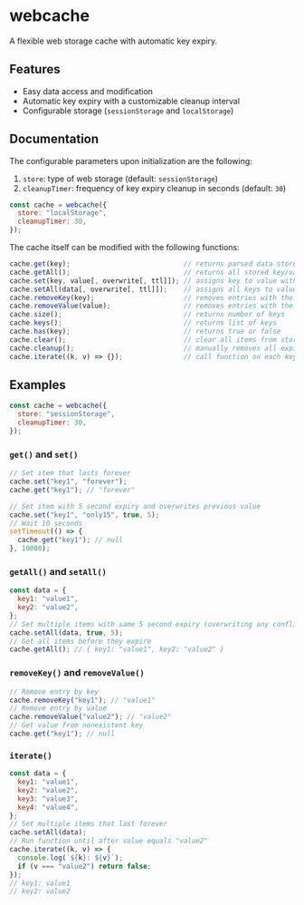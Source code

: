 # webcache

A flexible web storage cache with automatic key expiry.

## Features

- Easy data access and modification
- Automatic key expiry with a customizable cleanup interval
- Configurable storage (`sessionStorage` and `localStorage`)

## Documentation

The configurable parameters upon initialization are the following:

1. `store`: type of web storage (default: `sessionStorage`)
2. `cleanupTimer`: frequency of key expiry cleanup in seconds (default: `30`)

```js
const cache = webcache({
  store: "localStorage",
  cleanupTimer: 30,
});
```

The cache itself can be modified with the following functions:

```js
cache.get(key);                            // returns parsed data stored under key
cache.getAll();                            // returns all stored key/value pairs as an object
cache.set(key, value[, overwrite[, ttl]]); // assigns key to value with expire time in seconds
cache.setAll(data[, overwrite[, ttl]]);    // assigns all keys to values inside the data object
cache.removeKey(key);                      // removes entries with the key, returns the value
cache.removeValue(value);                  // removes entries with the value, returns list of keys
cache.size();                              // returns number of keys
cache.keys();                              // returns list of keys
cache.has(key);                            // returns true or false
cache.clear();                             // clear all items from storage
cache.cleanup();                           // manually removes all expired entries
cache.iterate((k, v) => {});               // call function on each key/value pair, return false to exit
```

## Examples

```js
const cache = webcache({
  store: "sessionStorage",
  cleanupTimer: 30,
});
```

### `get()` and `set()`

```js
// Set item that lasts forever
cache.set("key1", "forever");
cache.get("key1"); // "forever"

// Set item with 5 second expiry and overwrites previous value
cache.set("key1", "only15", true, 5);
// Wait 10 seconds
setTimeout(() => {
  cache.get("key1"); // null
}, 10000);
```

### `getAll()` and `setAll()`

```js
const data = {
  key1: "value1",
  key2: "value2",
};
// Set multiple items with same 5 second expiry (overwriting any conflicts)
cache.setAll(data, true, 5);
// Get all items before they expire
cache.getAll(); // { key1: "value1", key2: "value2" }
```

### `removeKey()` and `removeValue()`

```js
// Remove entry by key
cache.removeKey("key1"); // "value1"
// Remove entry by value
cache.removeValue("value2"); // "value2"
// Get value from nonexistent key
cache.get("key1"); // null
```

### `iterate()`

```js
const data = {
  key1: "value1",
  key2: "value2",
  key3: "value3",
  key4: "value4",
};
// Set multiple items that last forever
cache.setAll(data);
// Run function until after value equals "value2"
cache.iterate((k, v) => {
  console.log(`${k}: ${v}`);
  if (v === "value2") return false;
});
// key1: value1
// key2: value2
```
